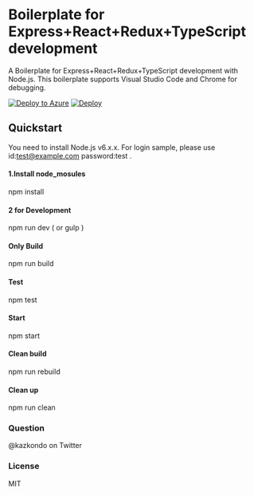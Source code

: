 ﻿# Boilerplate for Express+React+Redux+TypeScript development
A Boilerplate for  Express+React+Redux+TypeScript development with Node.js.
This boilerplate supports Visual Studio Code and Chrome for debugging.

[![Deploy to Azure](http://azuredeploy.net/deploybutton.png)](https://azuredeploy.net/)
[![Deploy](https://www.herokucdn.com/deploy/button.svg)](https://heroku.com/deploy)

## Quickstart
You need to install Node.js v6.x.x.
For login sample, please use id:test@example.com password:test .

#### 1.Install node_mosules
npm install

#### 2 for Development
npm run dev ( or gulp )

#### Only Build
npm run build

#### Test
npm test

#### Start
npm start

#### Clean build
npm run rebuild

#### Clean up
npm run clean

### Question
@kazkondo on Twitter

### License
MIT
